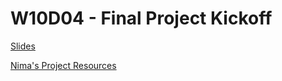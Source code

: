 # W10D04 - Final Project Kickoff

[Slides](https://docs.google.com/presentation/d/1wKiuaLCeRgPhLx7z1XAsw3NBCbuN_afz_jbFJuHeLeI/edit#slide=id.g6f72743fba_0_196)  

[Nima's Project Resources](https://www.project-resources.com/)
